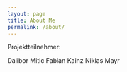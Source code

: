 ```yaml
---
layout: page
title: About Me
permalink: /about/
---
```


Projektteilnehmer:

Dalibor Mitic
Fabian Kainz
Niklas Mayr

